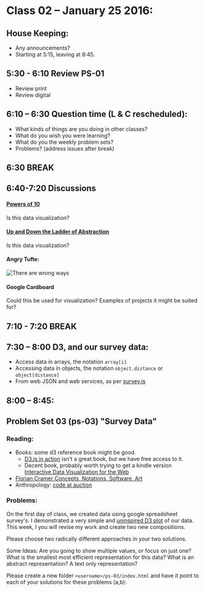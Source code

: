# Class 02 – January 25 2016:

## House Keeping:
* Any announcements?
* Starting at 5:15, leaving at 8:45.

## 5:30 - 6:10 Review PS-01
* Review print
* Review digital

## 6:10 – 6:30 Question time (L & C rescheduled):

* What kinds of things are you doing in other classes?
* What do you wish you were learning?
* What do you the weekly problem sets?
* Problems? (address issues after break)

## 6:30 BREAK

## 6:40-7:20 Discussions
#### [Powers of 10](https://www.youtube.com/watch?v=0fKBhvDjuy0)
Is this data visualization?
#### [Up and Down the Ladder of Abstraction](http://worrydream.com/#!2/LadderOfAbstraction)
Is this data visualization?
#### Angry Tufte:
<img class="illustration" src="tufte.jpg" alt="There are wrong ways">


#### Google Cardboard
Could this be used for visualization? Examples of projects it might be suited for?

## 7:10 - 7:20 BREAK

## 7:30 – 8:00 D3, and our survey data:
* Access data in arrays, the notation `array[i]`
* Accessing data in objects, the notation `object.distance` or `object[distance]`
* From web JSON and web services, as per [survey.js](js/survey.js)

## 8:00 – 8:45:


## Problem Set 03 (ps-03) "Survey Data"
### Reading:
* Books: some d3 reference book might be good.
    * [D3.js in action](http://proquest.safaribooksonline.com.ezproxy.neu.edu/book/programming/javascript/9781617292118) isn't a great book, but we have free access to it.
    * Decent book, probably worth trying to get a kindle version [Interactive Data Visualization for the Web](http://www.amazon.com/Interactive-Data-Visualization-Scott-Murray/dp/1449339735)
* [Florian Cramer
Concepts, Notations, Software, Art](http://www.netzliteratur.net/cramer/concepts_notations_software_art.html)
* Anthropology: [code at auction](https://www.artsy.net/auction/the-algorithm-auction)

### Problems:
On the first day of class, we created data using google spreadsheet survey's. I demonstrated a very simple and [uninspired D3 plot](../survey.html) of our data. This week, I you will revise my work and create two new compositions.

Please choose two radically different approaches in your two solutions.

Some Ideas: Are you going to show multiple values, or focus on just one? What is the smallest most efficient representation for this data? What is an abstract representation? A text only representation?

Please create a new folder `<username>/ps-03/index.html` and have it point to each of your solutions for these problems (a,b):
